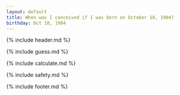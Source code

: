 ```yaml
---
layout: default
title: When was I conceived if I was born on October 10, 1904?
birthday: Oct 10, 1904
---
```


{% include header.md %}

{% include guess.md %}

{% include calculate.md %}

{% include safety.md %}

{% include footer.md %}



